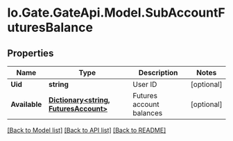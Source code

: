 
# Io.Gate.GateApi.Model.SubAccountFuturesBalance

## Properties

Name | Type | Description | Notes
------------ | ------------- | ------------- | -------------
**Uid** | **string** | User ID | [optional] 
**Available** | [**Dictionary&lt;string, FuturesAccount&gt;**](FuturesAccount.md) | Futures account balances | [optional] 

[[Back to Model list]](../README.md#documentation-for-models)
[[Back to API list]](../README.md#documentation-for-api-endpoints)
[[Back to README]](../README.md)
